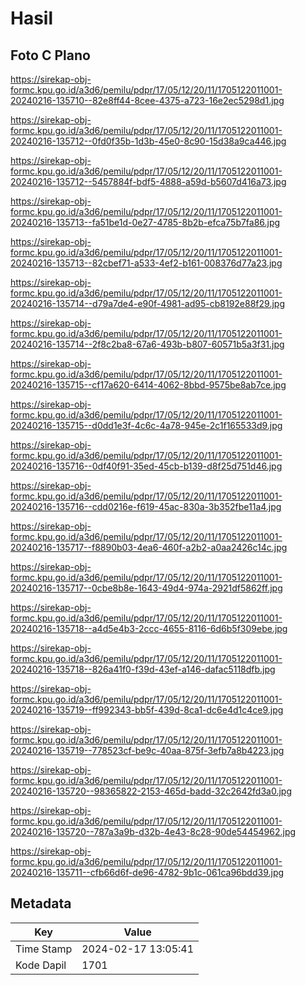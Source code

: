 # Hasil

## Foto C Plano

https://sirekap-obj-formc.kpu.go.id/a3d6/pemilu/pdpr/17/05/12/20/11/1705122011001-20240216-135710--82e8ff44-8cee-4375-a723-16e2ec5298d1.jpg

https://sirekap-obj-formc.kpu.go.id/a3d6/pemilu/pdpr/17/05/12/20/11/1705122011001-20240216-135712--0fd0f35b-1d3b-45e0-8c90-15d38a9ca446.jpg

https://sirekap-obj-formc.kpu.go.id/a3d6/pemilu/pdpr/17/05/12/20/11/1705122011001-20240216-135712--5457884f-bdf5-4888-a59d-b5607d416a73.jpg

https://sirekap-obj-formc.kpu.go.id/a3d6/pemilu/pdpr/17/05/12/20/11/1705122011001-20240216-135713--fa51be1d-0e27-4785-8b2b-efca75b7fa86.jpg

https://sirekap-obj-formc.kpu.go.id/a3d6/pemilu/pdpr/17/05/12/20/11/1705122011001-20240216-135713--82cbef71-a533-4ef2-b161-008376d77a23.jpg

https://sirekap-obj-formc.kpu.go.id/a3d6/pemilu/pdpr/17/05/12/20/11/1705122011001-20240216-135714--d79a7de4-e90f-4981-ad95-cb8192e88f29.jpg

https://sirekap-obj-formc.kpu.go.id/a3d6/pemilu/pdpr/17/05/12/20/11/1705122011001-20240216-135714--2f8c2ba8-67a6-493b-b807-60571b5a3f31.jpg

https://sirekap-obj-formc.kpu.go.id/a3d6/pemilu/pdpr/17/05/12/20/11/1705122011001-20240216-135715--cf17a620-6414-4062-8bbd-9575be8ab7ce.jpg

https://sirekap-obj-formc.kpu.go.id/a3d6/pemilu/pdpr/17/05/12/20/11/1705122011001-20240216-135715--d0dd1e3f-4c6c-4a78-945e-2c1f165533d9.jpg

https://sirekap-obj-formc.kpu.go.id/a3d6/pemilu/pdpr/17/05/12/20/11/1705122011001-20240216-135716--0df40f91-35ed-45cb-b139-d8f25d751d46.jpg

https://sirekap-obj-formc.kpu.go.id/a3d6/pemilu/pdpr/17/05/12/20/11/1705122011001-20240216-135716--cdd0216e-f619-45ac-830a-3b352fbe11a4.jpg

https://sirekap-obj-formc.kpu.go.id/a3d6/pemilu/pdpr/17/05/12/20/11/1705122011001-20240216-135717--f8890b03-4ea6-460f-a2b2-a0aa2426c14c.jpg

https://sirekap-obj-formc.kpu.go.id/a3d6/pemilu/pdpr/17/05/12/20/11/1705122011001-20240216-135717--0cbe8b8e-1643-49d4-974a-2921df5862ff.jpg

https://sirekap-obj-formc.kpu.go.id/a3d6/pemilu/pdpr/17/05/12/20/11/1705122011001-20240216-135718--a4d5e4b3-2ccc-4655-8116-6d6b5f309ebe.jpg

https://sirekap-obj-formc.kpu.go.id/a3d6/pemilu/pdpr/17/05/12/20/11/1705122011001-20240216-135718--826a41f0-f39d-43ef-a146-dafac5118dfb.jpg

https://sirekap-obj-formc.kpu.go.id/a3d6/pemilu/pdpr/17/05/12/20/11/1705122011001-20240216-135719--ff992343-bb5f-439d-8ca1-dc6e4d1c4ce9.jpg

https://sirekap-obj-formc.kpu.go.id/a3d6/pemilu/pdpr/17/05/12/20/11/1705122011001-20240216-135719--778523cf-be9c-40aa-875f-3efb7a8b4223.jpg

https://sirekap-obj-formc.kpu.go.id/a3d6/pemilu/pdpr/17/05/12/20/11/1705122011001-20240216-135720--98365822-2153-465d-badd-32c2642fd3a0.jpg

https://sirekap-obj-formc.kpu.go.id/a3d6/pemilu/pdpr/17/05/12/20/11/1705122011001-20240216-135720--787a3a9b-d32b-4e43-8c28-90de54454962.jpg

https://sirekap-obj-formc.kpu.go.id/a3d6/pemilu/pdpr/17/05/12/20/11/1705122011001-20240216-135711--cfb66d6f-de96-4782-9b1c-061ca96bdd39.jpg


## Metadata

| Key        | Value               |
| ---------- | ------------------- |
| Time Stamp | 2024-02-17 13:05:41 |
| Kode Dapil | 1701                |



